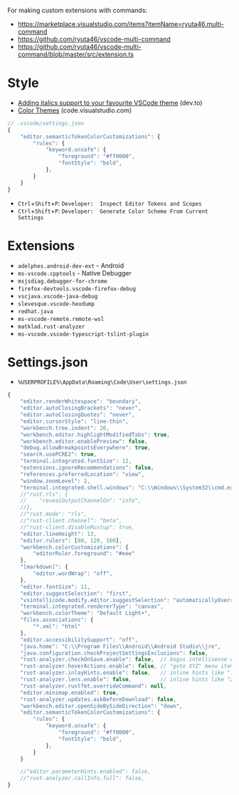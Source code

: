For making custom extensions with commands:
*   https://marketplace.visualstudio.com/items?itemName=ryuta46.multi-command
*   https://github.com/ryuta46/vscode-multi-command
*   https://github.com/ryuta46/vscode-multi-command/blob/master/src/extension.ts

# Style

* [Adding italics support to your favourite VSCode theme](https://dev.to/salted-bytes/adding-italics-support-to-your-favourite-vscode-theme-2ec9) (dev.to)
* [Color Themes](https://code.visualstudio.com/docs/getstarted/themes) (code.visualstudio.com)

```js
// .vscode/settings.json
{
    "editor.semanticTokenColorCustomizations": {
        "rules": {
            "keyword.unsafe": {
                "foreground": "#ff0000",
                "fontStyle": "bold",
            },
        }
    }
}
```

* `Ctrl`+`Shift`+`P`: `Developer:  Inspect Editor Tokens and Scopes`
* `Ctrl`+`Shift`+`P`: `Developer:  Generate Color Scheme From Current Settings`

# Extensions

* `adelphes.android-dev-ext` - Android
* `ms-vscode.cpptools` - Native Debugger
* `msjsdiag.debugger-for-chrome`
* `firefox-devtools.vscode-firefox-debug`
* `vscjava.vscode-java-debug`
* `slevesque.vscode-hexdump`
* `redhat.java`
* `ms-vscode-remote.remote-wsl`
* `matklad.rust-analyzer`
* `ms-vscode.vscode-typescript-tslint-plugin`

# Settings.json

* `%USERPROFILE%\AppData\Roaming\Code\User\settings.json`

```js
{
    "editor.renderWhitespace": "boundary",
    "editor.autoClosingBrackets": "never",
    "editor.autoClosingQuotes": "never",
    "editor.cursorStyle": "line-thin",
    "workbench.tree.indent": 20,
    "workbench.editor.highlightModifiedTabs": true,
    "workbench.editor.enablePreview": false,
    "debug.allowBreakpointsEverywhere": true,
    "search.usePCRE2": true,
    "terminal.integrated.fontSize": 12,
    "extensions.ignoreRecommendations": false,
    "references.preferredLocation": "view",
    "window.zoomLevel": 2,
    "terminal.integrated.shell.windows": "C:\\Windows\\System32\\cmd.exe",
    //"rust.rls": {
    //    "revealOutputChannelOn": "info",
    //},
    //"rust.mode": "rls",
    //"rust-client.channel": "beta",
    //"rust-client.disableRustup": true,
    "editor.lineHeight": 13,
    "editor.rulers": [80, 120, 160],
    "workbench.colorCustomizations": {
        "editorRuler.foreground": "#eee"
    },
    "[markdown]": {
        "editor.wordWrap": "off",
    },
    "editor.fontSize": 11,
    "editor.suggestSelection": "first",
    "vsintellicode.modify.editor.suggestSelection": "automaticallyOverrodeDefaultValue",
    "terminal.integrated.rendererType": "canvas",
    "workbench.colorTheme": "Default Light+",
    "files.associations": {
        "*.xml": "html"
    },
    "editor.accessibilitySupport": "off",
    "java.home": "C:\\Program Files\\Android\\Android Studio\\jre",
    "java.configuration.checkProjectSettingsExclusions": false,
    "rust-analyzer.checkOnSave.enable": false,  // bogus intellisense errors in problems pane
    "rust-analyzer.hoverActions.enable": false, // "goto XYZ" menu items when hovering over underlined identifiers
    "rust-analyzer.inlayHints.enable": false,   // inline hints like ": usize"
    "rust-analyzer.lens.enable": false,         // inline hints like "2 implementations"
    "rust-analyzer.rustfmt.overrideCommand": null,
    "editor.minimap.enabled": true,
    "rust-analyzer.updates.askBeforeDownload": false,
    "workbench.editor.openSideBySideDirection": "down",
    "editor.semanticTokenColorCustomizations": {
        "rules": {
            "keyword.unsafe": {
                "foreground": "#ff0000",
                "fontStyle": "bold",
            },
        }
    }

    //"editor.parameterHints.enabled": false,
    //"rust-analyzer.callInfo.full": false,
}
```

